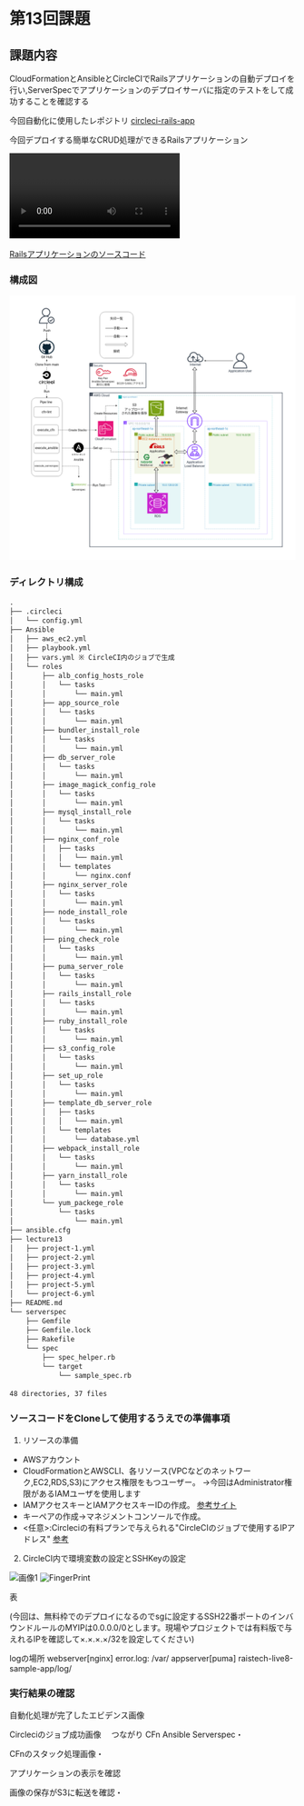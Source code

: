 # 第13回課題
## 課題内容
CloudFormationとAnsibleとCircleCIでRailsアプリケーションの自動デプロイを行い,ServerSpecでアプリケーションのデプロイサーバに指定のテストをして成功することを確認する

今回自動化に使用したレポジトリ
[circleci-rails-app](https://github.com/tushiko23/circleci-rails-app)

今回デプロイする簡単なCRUD処理ができるRailsアプリケーション

![アプリケーションの操作映像はこちら](lecture13/iamges/02_app_demo.webm)

[Railsアプリケーションのソースコード](https://github.com/yuta-ushijima/raisetech-live8-sample-app)

### 構成図

![](lecture13/iamges/01_AWS_Architecture_Diagram.png)

### ディレクトリ構成
```
.
├── .circleci
│   └── config.yml
├── Ansible
│   ├── aws_ec2.yml
│   ├── playbook.yml
│   ├── vars.yml ※ CircleCI内のジョブで生成
│   └── roles
│       ├── alb_config_hosts_role
│       │   └── tasks
│       │       └── main.yml
│       ├── app_source_role
│       │   └── tasks
│       │       └── main.yml
│       ├── bundler_install_role
│       │   └── tasks
│       │       └── main.yml
│       ├── db_server_role 
│       │   └── tasks
│       │       └── main.yml
│       ├── image_magick_config_role
│       │   └── tasks
│       │       └── main.yml
│       ├── mysql_install_role
│       │   └── tasks
│       │       └── main.yml
│       ├── nginx_conf_role
│       │   ├── tasks
│       │   │   └── main.yml
│       │   └── templates
│       │       └── nginx.conf
│       ├── nginx_server_role
│       │   └── tasks
│       │       └── main.yml
│       ├── node_install_role
│       │   └── tasks
│       │       └── main.yml
│       ├── ping_check_role
│       │   └── tasks
│       │       └── main.yml
│       ├── puma_server_role
│       │   └── tasks
│       │       └── main.yml
│       ├── rails_install_role
│       │   └── tasks
│       │       └── main.yml
│       ├── ruby_install_role
│       │   └── tasks
│       │       └── main.yml
│       ├── s3_config_role
│       │   └── tasks
│       │       └── main.yml
│       ├── set_up_role
│       │   └── tasks
│       │       └── main.yml
│       ├── template_db_server_role
│       │   ├── tasks
│       │   │   └── main.yml
│       │   └── templates
│       │       └── database.yml
│       ├── webpack_install_role
│       │   └── tasks
│       │       └── main.yml
│       ├── yarn_install_role
│       │   └── tasks
│       │       └── main.yml
│       └── yum_packege_role
│           └── tasks
│               └── main.yml
├── ansible.cfg
├── lecture13
│   ├── project-1.yml
│   ├── project-2.yml
│   ├── project-3.yml
│   ├── project-4.yml
│   ├── project-5.yml
│   └── project-6.yml
├── README.md
└── serverspec
    ├── Gemfile
    ├── Gemfile.lock
    ├── Rakefile
    └── spec
        ├── spec_helper.rb
        └── target
            └── sample_spec.rb

48 directories, 37 files
```
### ソースコードをCloneして使用するうえでの準備事項

1. リソースの準備
* AWSアカウント
*  CloudFormationとAWSCLI、各リソース(VPCなどのネットワーク,EC2,RDS,S3)にアクセス権限をもつユーザー。
   →今回はAdministrator権限があるIAMユーザを使用します
* IAMアクセスキーとIAMアクセスキーIDの作成。
[参考サイト](https://en-junior.com/create_access_key/)
* キーペアの作成→マネジメントコンソールで作成。
* <任意>:Circleciの有料プランで与えられる"CircleCIのジョブで使用するIPアドレス"
[参考](https://circleci.com/docs/ja/ip-ranges/)

2. CircleCI内で環境変数の設定とSSHKeyの設定

![画像1]()
![FingerPrint]()

表

(今回は、無料枠でのデプロイになるのでsgに設定するSSH22番ポートのインバウンドルールのMYIPは0.0.0.0/0とします。現場やプロジェクトでは有料版で与えれるIPを確認して×.×.×.×/32を設定してください)

logの場所
webserver[nginx] error.log: /var/
appserver[puma] raistech-live8-sample-app/log/

### 実行結果の確認

自動化処理が完了したエビデンス画像

Circleciのジョブ成功画像　
つながり
CFn Ansible Serverspec・

CFnのスタック処理画像・

アプリケーションの表示を確認

画像の保存がS3に転送を確認・



